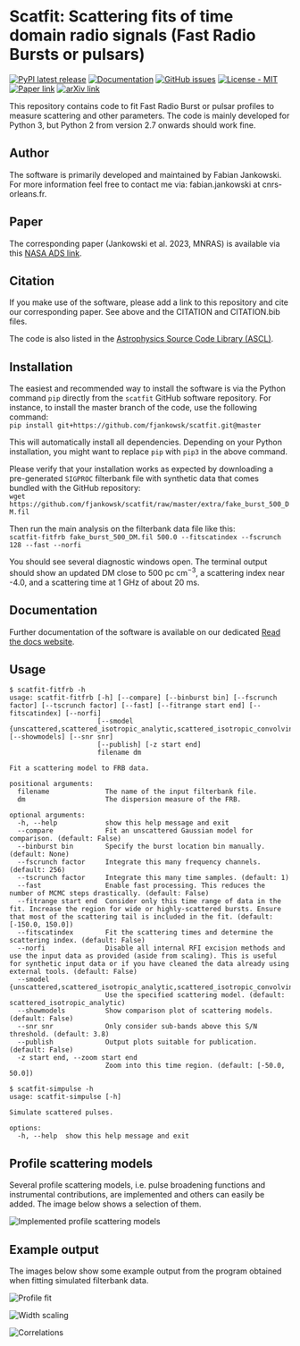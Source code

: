 # Scatfit: Scattering fits of time domain radio signals (Fast Radio Bursts or pulsars) #

[![PyPI latest release](https://img.shields.io/pypi/v/scatfit.svg)](https://pypi.org/project/scatfit/)
[![Documentation](https://readthedocs.org/projects/scatfit/badge/?version=latest)](https://scatfit.readthedocs.io/en/latest/)
[![GitHub issues](https://img.shields.io/badge/issue_tracking-GitHub-blue.svg)](https://github.com/fjankowsk/scatfit/issues/)
[![License - MIT](https://img.shields.io/pypi/l/scatfit.svg)](https://github.com/fjankowsk/scatfit/blob/master/LICENSE)
[![Paper link](https://img.shields.io/badge/paper-10.1093/mnras/stad2041-blue.svg)](https://doi.org/10.1093/mnras/stad2041)
[![arXiv link](https://img.shields.io/badge/arXiv-2302.10107-blue.svg)](https://arxiv.org/abs/2302.10107)

This repository contains code to fit Fast Radio Burst or pulsar profiles to measure scattering and other parameters. The code is mainly developed for Python 3, but Python 2 from version 2.7 onwards should work fine.

## Author ##

The software is primarily developed and maintained by Fabian Jankowski. For more information feel free to contact me via: fabian.jankowski at cnrs-orleans.fr.

## Paper ##

The corresponding paper (Jankowski et al. 2023, MNRAS) is available via this [NASA ADS link](https://ui.adsabs.harvard.edu/abs/2023MNRAS.524.4275J/abstract).

## Citation ##

If you make use of the software, please add a link to this repository and cite our corresponding paper. See above and the CITATION and CITATION.bib files.

The code is also listed in the [Astrophysics Source Code Library (ASCL)](https://ascl.net/code/v/3366).

## Installation ##

The easiest and recommended way to install the software is via the Python command `pip` directly from the `scatfit` GitHub software repository. For instance, to install the master branch of the code, use the following command:  
`pip install git+https://github.com/fjankowsk/scatfit.git@master`

This will automatically install all dependencies. Depending on your Python installation, you might want to replace `pip` with `pip3` in the above command.

Please verify that your installation works as expected by downloading a pre-generated `SIGPROC` filterbank file with synthetic data that comes bundled with the GitHub repository:  
`wget https://github.com/fjankowsk/scatfit/raw/master/extra/fake_burst_500_DM.fil`

Then run the main analysis on the filterbank data file like this:  
`scatfit-fitfrb fake_burst_500_DM.fil 500.0 --fitscatindex --fscrunch 128 --fast --norfi`

You should see several diagnostic windows open. The terminal output should show an updated DM close to 500 pc cm$^{-3}$, a scattering index near -4.0, and a scattering time at 1 GHz of about 20 ms.

## Documentation ##

Further documentation of the software is available on our dedicated [Read the docs website](https://scatfit.readthedocs.io/en/latest/).

## Usage ##

```console
$ scatfit-fitfrb -h
usage: scatfit-fitfrb [-h] [--compare] [--binburst bin] [--fscrunch factor] [--tscrunch factor] [--fast] [--fitrange start end] [--fitscatindex] [--norfi]
                      [--smodel {unscattered,scattered_isotropic_analytic,scattered_isotropic_convolving,scattered_isotropic_bandintegrated,scattered_isotropic_afb_instrumental,scattered_isotropic_dfb_instrumental}] [--showmodels] [--snr snr]
                      [--publish] [-z start end]
                      filename dm

Fit a scattering model to FRB data.

positional arguments:
  filename              The name of the input filterbank file.
  dm                    The dispersion measure of the FRB.

optional arguments:
  -h, --help            show this help message and exit
  --compare             Fit an unscattered Gaussian model for comparison. (default: False)
  --binburst bin        Specify the burst location bin manually. (default: None)
  --fscrunch factor     Integrate this many frequency channels. (default: 256)
  --tscrunch factor     Integrate this many time samples. (default: 1)
  --fast                Enable fast processing. This reduces the number of MCMC steps drastically. (default: False)
  --fitrange start end  Consider only this time range of data in the fit. Increase the region for wide or highly-scattered bursts. Ensure that most of the scattering tail is included in the fit. (default: [-150.0, 150.0])
  --fitscatindex        Fit the scattering times and determine the scattering index. (default: False)
  --norfi               Disable all internal RFI excision methods and use the input data as provided (aside from scaling). This is useful for synthetic input data or if you have cleaned the data already using external tools. (default: False)
  --smodel {unscattered,scattered_isotropic_analytic,scattered_isotropic_convolving,scattered_isotropic_bandintegrated,scattered_isotropic_afb_instrumental,scattered_isotropic_dfb_instrumental}
                        Use the specified scattering model. (default: scattered_isotropic_analytic)
  --showmodels          Show comparison plot of scattering models. (default: False)
  --snr snr             Only consider sub-bands above this S/N threshold. (default: 3.8)
  --publish             Output plots suitable for publication. (default: False)
  -z start end, --zoom start end
                        Zoom into this time region. (default: [-50.0, 50.0])
```

```console
$ scatfit-simpulse -h
usage: scatfit-simpulse [-h]

Simulate scattered pulses.

options:
  -h, --help  show this help message and exit
```

## Profile scattering models ##

Several profile scattering models, i.e. pulse broadening functions and instrumental contributions, are implemented and others can easily be added. The image below shows a selection of them.

![Implemented profile scattering models](https://github.com/fjankowsk/scatfit/raw/master/docs/profile_models.png "Implemented profile scattering models")

## Example output ##

The images below show some example output from the program obtained when fitting simulated filterbank data.

![Profile fit](https://github.com/fjankowsk/scatfit/raw/master/docs/profile_fit.png "Profile fit")

![Width scaling](https://github.com/fjankowsk/scatfit/raw/master/docs/width_scaling.png "Width scaling")

![Correlations](https://github.com/fjankowsk/scatfit/raw/master/docs/corner.png "Correlations")
